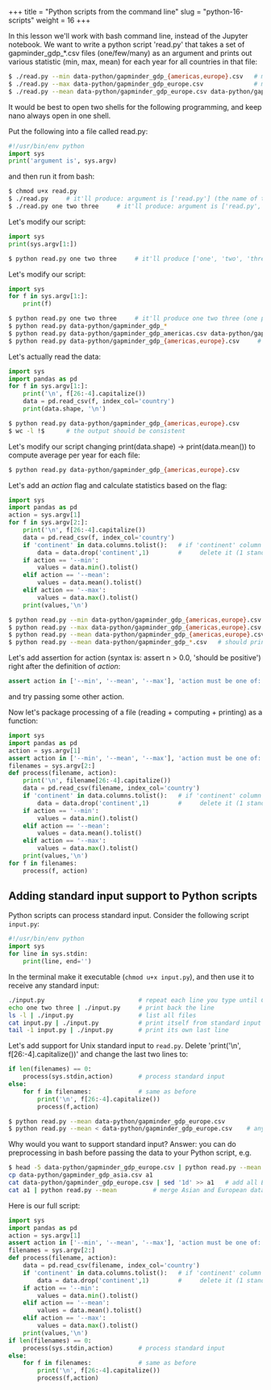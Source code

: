 +++
title = "Python scripts from the command line"
slug = "python-16-scripts"
weight = 16
+++

In this lesson we'll work with bash command line, instead of the Jupyter notebook. We want to write a python script
'read.py' that takes a set of gapminder_gdp_*.csv files (one/few/many) as an argument and prints out various statistic
(min, max, mean) for each year for all countries in that file:

```sh
$ ./read.py --min data-python/gapminder_gdp_{americas,europe}.csv   # minimum for each year
$ ./read.py --max data-python/gapminder_gdp_europe.csv              # maximum for each year
$ ./read.py --mean data-python/gapminder_gdp_europe.csv data-python/gapminder_gdp_asia.csv
```

It would be best to open two shells for the following programming, and keep nano always open in one shell.

Put the following into a file called read.py:

```py
#!/usr/bin/env python
import sys
print('argument is', sys.argv)
```

and then run it from bash:

```sh
$ chmod u+x read.py
$ ./read.py     # it'll produce: argument is ['read.py'] (the name of the script is always there)
$ ./read.py one two three     # it'll produce: argument is ['read.py', 'one', 'two', 'three']
```

Let's modify our script:

```py
import sys
print(sys.argv[1:])
```
```sh
$ python read.py one two three     # it'll produce ['one', 'two', 'three']
```

Let's modify our script:

```py
import sys
for f in sys.argv[1:]:
    print(f)
```
```sh
$ python read.py one two three     # it'll produce one two three (one per line)
$ python read.py data-python/gapminder_gdp_*
$ python read.py data-python/gapminder_gdp_americas.csv data-python/gapminder_gdp_europe.csv
$ python read.py data-python/gapminder_gdp_{americas,europe}.csv     # same as last line
```

Let's actually read the data:

```py
import sys
import pandas as pd
for f in sys.argv[1:]:
    print('\n', f[26:-4].capitalize())
    data = pd.read_csv(f, index_col='country')
    print(data.shape, '\n')
```
```sh
$ python read.py data-python/gapminder_gdp_{americas,europe}.csv
$ wc -l !$      # the output should be consistent
```

Let's modify our script changing print(data.shape) -> print(data.mean()) to compute average per year for each file:

```sh
$ python read.py data-python/gapminder_gdp_{americas,europe}.csv
```

Let's add an *action* flag and calculate statistics based on the flag:

```py
import sys
import pandas as pd
action = sys.argv[1]
for f in sys.argv[2:]:
    print('\n', f[26:-4].capitalize())
    data = pd.read_csv(f, index_col='country')
    if 'continent' in data.columns.tolist():   # if 'continent' column exists
        data = data.drop('continent',1)        #     delete it (1 stands for column, 0 for row)
    if action == '--min':
        values = data.min().tolist()
    elif action == '--mean':
        values = data.mean().tolist()
    elif action == '--max':
        values = data.max().tolist()
    print(values,'\n')
```
```sh
$ python read.py --min data-python/gapminder_gdp_{americas,europe}.csv
$ python read.py --max data-python/gapminder_gdp_{americas,europe}.csv
$ python read.py --mean data-python/gapminder_gdp_{americas,europe}.csv
$ python read.py --mean data-python/gapminder_gdp_*.csv   # should print data for all five continents
```

Let's add assertion for action (syntax is: assert n > 0.0, 'should be positive') right after the
definition of *action*:

```py
assert action in ['--min', '--mean', '--max'], 'action must be one of: --min --mean --max'
```

and try passing some other action.

Now let's package processing of a file (reading + computing + printing) as a function:

```py
import sys
import pandas as pd
action = sys.argv[1]
assert action in ['--min', '--mean', '--max'], 'action must be one of: --min --mean --max'
filenames = sys.argv[2:]
def process(filename, action):
    print('\n', filename[26:-4].capitalize())
    data = pd.read_csv(filename, index_col='country')
    if 'continent' in data.columns.tolist():   # if 'continent' column exists
        data = data.drop('continent',1)        #     delete it (1 stands for column, 0 for row)
    if action == '--min':
        values = data.min().tolist()
    elif action == '--mean':
        values = data.mean().tolist()
    elif action == '--max':
        values = data.max().tolist()
    print(values,'\n')
for f in filenames:
    process(f, action)
```

## Adding standard input support to Python scripts

Python scripts can process standard input. Consider the following script `input.py`:

```py
#!/usr/bin/env python
import sys
for line in sys.stdin:
    print(line, end='')
```

In the terminal make it executable (`chmod u+x input.py`), and then use it to receive any standard input:

```sh
./input.py                          # repeat each line you type until Ctrl-C
echo one two three | ./input.py     # print back the line
ls -l | ./input.py                  # list all files
cat input.py | ./input.py           # print itself from standard input
tail -1 input.py | ./input.py       # print its own last line
```

Let's add support for Unix standard input to `read.py`. Delete 'print('\n', f[26:-4].capitalize())' and change the last
two lines to:

```py
if len(filenames) == 0:
    process(sys.stdin,action)       # process standard input
else:
    for f in filenames:             # same as before
        print('\n', f[26:-4].capitalize())
        process(f,action)
```
```sh
$ python read.py --mean data-python/gapminder_gdp_europe.csv
$ python read.py --mean < data-python/gapminder_gdp_europe.csv    # anyone knows why this could be useful?
```

Why would you want to support standard input? Answer: you can do preprocessing in bash before passing the data to your
Python script, e.g.

```sh
$ head -5 data-python/gapminder_gdp_europe.csv | python read.py --mean    # process only first five countries
cp data-python/gapminder_gdp_asia.csv a1
cat data-python/gapminder_gdp_europe.csv | sed '1d' >> a1   # add all European data without the header
cat a1 | python read.py --mean          # merge Asian and European data and calculate joint statistics
```

Here is our full script:

```py
import sys
import pandas as pd
action = sys.argv[1]
assert action in ['--min', '--mean', '--max'], 'action must be one of: --min --mean --max'
filenames = sys.argv[2:]
def process(filename, action):
    data = pd.read_csv(filename, index_col='country')
    if 'continent' in data.columns.tolist():   # if 'continent' column exists
        data = data.drop('continent',1)        #     delete it (1 stands for column, 0 for row)
    if action == '--min':
        values = data.min().tolist()
    elif action == '--mean':
        values = data.mean().tolist()
    elif action == '--max':
        values = data.max().tolist()
    print(values,'\n')
if len(filenames) == 0:
    process(sys.stdin,action)       # process standard input
else:
    for f in filenames:             # same as before
        print('\n', f[26:-4].capitalize())
        process(f,action)
```
